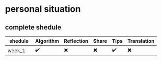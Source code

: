 # personal situation

## complete shedule

| shedule | Algorithm | Reflection | Share | Tips | Translation |
| ---- | ------| ------| ----| --- | ------|
| week_1　| :heavy_check_mark: | :heavy_multiplication_x:| :heavy_multiplication_x: |  :heavy_check_mark: | :heavy_multiplication_x:|
